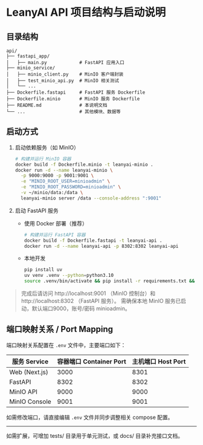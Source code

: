 
# LeanyAI API 项目结构与启动说明


## 目录结构

```
api/
├── fastapi_app/
│   ├── main.py            # FastAPI 应用入口
├── minio_service/
│   ├── minio_client.py    # MinIO 客户端封装
│   ├── test_minio_api.py  # MinIO 相关测试
│   └── ...
├── Dockerfile.fastapi     # FastAPI 服务 Dockerfile
├── Dockerfile.minio       # MinIO 服务 Dockerfile
├── README.md              # 本说明文档
└── ...                    # 其他模块、数据等
```

## 启动方式

1. 启动依赖服务（如 MinIO）
   ```bash
   # 构建并运行 MinIO 容器
   docker build -f Dockerfile.minio -t leanyai-minio .
   docker run -d --name leanyai-minio \
     -p 9000:9000 -p 9001:9001 \
     -e "MINIO_ROOT_USER=minioadmin" \
     -e "MINIO_ROOT_PASSWORD=minioadmin" \
     -v ~/minio/data:/data \
     leanyai-minio server /data --console-address ":9001"
   ```

2. 启动 FastAPI 服务
   * 使用 Docker 部署（推荐）
     ```bash
     # 构建并运行 FastAPI 容器
     docker build -f Dockerfile.fastapi -t leanyai-api .
     docker run -d --name leanyai-api -p 8302:8302 leanyai-api
     ```
   * 本地开发
     ```bash
     pip install uv
     uv venv .venv --python=python3.10
     source .venv/bin/activate && pip install -r requirements.txt && uvicorn fastapi_app.main:app --reload
     ```

> 完成后请访问 http://localhost:9001 （MinIO 控制台）和 http://localhost:8302 （FastAPI 服务）。
> 需确保本地 MinIO 服务已启动，默认端口9000，账号/密码 minioadmin。


## 端口映射关系 / Port Mapping
端口映射关系配置在 `.env` 文件中，主要端口如下：

| 服务 Service | 容器端口 Container Port | 主机端口 Host Port |
|--------------|----------------------|-------------------|
| Web (Next.js)| 3000                 | 8301              |
| FastAPI      | 8302                 | 8302              |
| MinIO API    | 9000                 | 9000              |
| MinIO Console| 9001                 | 9001              |

如需修改端口，请直接编辑 `.env` 文件并同步调整相关 compose 配置。

---

如需扩展，可增加 tests/ 目录用于单元测试，或 docs/ 目录补充接口文档。